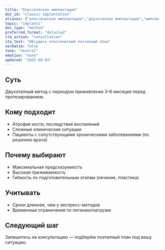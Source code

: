 ```yaml
---
title: "Классическая имплантация"
doc_id: "classic-implantation"
aliases: ["классическая имплантация","двухэтапная имплантация","имплантация с приживлением"]
topic: "implants"
doc_type: "method"
preferred_format: "detailed"
cta_action: "consultation"
cta_text: "Обсудить классический поэтапный план"
verbatim: false
tone: "neutral"
emotion: "none"
updated: "2025-09-03"
---
```


## Суть
Двухэтапный метод с периодом приживления 3–6 месяцев перед протезированием.

## Кому подходит
- Атрофия кости, последствия воспалений  
- Сложные клинические ситуации  
- Пациенты с сопутствующими хроническими заболеваниями (по решению врача)

## Почему выбирают
- Максимальная предсказуемость  
- Высокая приживаемость  
- Гибкость по подготовительным этапам (лечение, пластика)

## Учитывать
- Сроки длиннее, чем у экспресс-методов  
- Временные ограничения по питанию/нагрузке

## Следующий шаг
Запишитесь на консультацию — подберём поэтапный план под вашу ситуацию.
